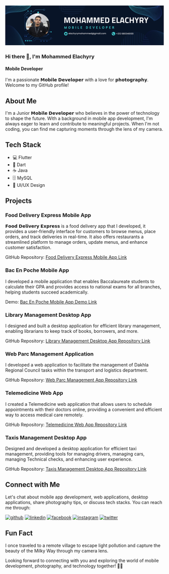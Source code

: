 ![Mobile Developer](https://github.com/elachyry/elachyry/blob/master/Linkedin-cover.png)

### Hi there 👋, I'm Mohammed Elachyry
#### Mobile Developer


I'm a passionate 𝗠𝗼𝗯𝗶𝗹𝗲 𝗗𝗲𝘃𝗲𝗹𝗼𝗽𝗲𝗿 with a love for 𝗽𝗵𝗼𝘁𝗼𝗴𝗿𝗮𝗽𝗵𝘆. Welcome to my GitHub profile!

## About Me

I'm a Junior 𝗠𝗼𝗯𝗶𝗹𝗲 𝗗𝗲𝘃𝗲𝗹𝗼𝗽𝗲𝗿 who believes in the power of technology to shape the future. With a background in mobile app development, I'm always eager to learn and contribute to meaningful projects. When I'm not coding, you can find me capturing moments through the lens of my camera.

## Tech Stack

- 💻 Flutter
- 📱 Dart
- ☕ Java
- 🗄️ MySQL
- 🔧 UI/UX Design

## Projects

### Food Delivery Express Mobile App

𝗙𝗼𝗼𝗱 𝗗𝗲𝗹𝗶𝘃𝗲𝗿𝘆 𝗘𝘅𝗽𝗿𝗲𝘀𝘀 is a food delivery app that I developed, it provides a user-friendly interface for customers to browse menus, place orders, and track deliveries in real-time. It also offers restaurants a streamlined platform to manage orders, update menus, and enhance customer satisfaction.

GitHub Repository: [Food Delivery Express Mobile App Link](https://github.com/elachyry/food-delivery)

### Bac En Poche Mobile App

I developed a mobile application that enables Baccalaureate students to calculate their GPA and provides access to national exams for all branches, helping students succeed academically.

Demo: [Bac En Poche Mobile App Demo Link](https://play.google.com/store/apps/details?id=com.elachyry.app.ratecalculator&pcampaignid=web_share)

### Library Management Desktop App

I designed and built a desktop application for efficient library management, enabling librarians to keep track of books, borrowers, and more.

GitHub Repository: [Library Management Desktop App Repository Link](https://github.com/elachyry/LibraryManagement)

### Web Parc Management Application

I developed a web application to facilitate the management of Dakhla Regional Council tasks within the transport and logistics department.

GitHub Repository: [Web Parc Management App Repository Link](https://github.com/elachyry/ParcManagment)

### Telemedicine Web App

I created a Telemedicine web application that allows users to schedule appointments with their doctors online, providing a convenient and efficient way to access medical care remotely.

GitHub Repository: [Telemedicine Web App Repository Link](https://github.com/elachyry/TelemedicineApp)

### Taxis Management Desktop App

Designed and developed a desktop application for efficient taxi management, providing tools for managing drivers, managing cars, managing Technical checks, and enhancing user experience.

GitHub Repository: [Taxis Management Desktop App Repository Link](https://github.com/elachyry/TaxisManagment)

## Connect with Me

Let's chat about mobile app development, web applications, desktop applications, share photography tips, or discuss tech stacks. You can reach me through:


[<img src='https://cdn.jsdelivr.net/npm/simple-icons@3.0.1/icons/github.svg' alt='github' height='40'>](https://github.com/elachyry)  [<img src='https://cdn.jsdelivr.net/npm/simple-icons@3.0.1/icons/linkedin.svg' alt='linkedin' height='40'>](https://www.linkedin.com/in/mohammed-elachyry/)  [<img src='https://cdn.jsdelivr.net/npm/simple-icons@3.0.1/icons/facebook.svg' alt='facebook' height='40'>](https://www.facebook.com/mohammed.elachyry)  [<img src='https://cdn.jsdelivr.net/npm/simple-icons@3.0.1/icons/instagram.svg' alt='instagram' height='40'>](https://www.instagram.com/el_achyry/)  [<img src='https://cdn.jsdelivr.net/npm/simple-icons@3.0.1/icons/twitter.svg' alt='twitter' height='40'>](https://twitter.com/el_achyry)  


## Fun Fact

I once traveled to a remote village to escape light pollution and capture the beauty of the Milky Way through my camera lens.

Looking forward to connecting with you and exploring the world of mobile development, photography, and technology together! 🚀📸

